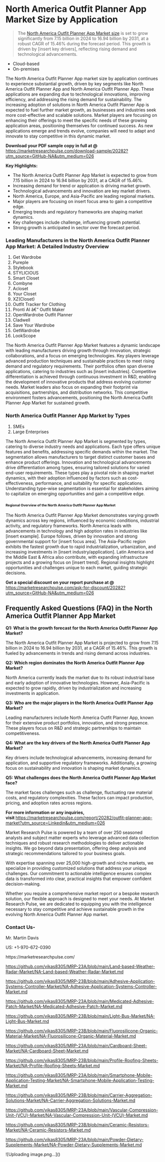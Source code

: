 <h1>North America Outfit Planner App Market&nbsp;Size by Application</h1><blockquote><p>The <a href="https://marketresearchpulse.com/download-sample/20282?utm_source=GitHub-NA&amp;utm_medium=026">North America Outfit Planner App Market size</a> is set to grow significantly from 7.15 billion in 2024 to 16.94 billion by 2031, at a robust CAGR of 15.46% during the forecast period. This growth is driven by [insert key drivers], reflecting rising demand and technological advancements.</p></blockquote><ul><li>Cloud-based<li> On-premises</li></ul><p>The North America Outfit Planner App market size by application continues to experience substantial growth, driven by key segments like North America Outfit Planner App and North America Outfit Planner App. These applications are expanding due to technological innovations, improving efficiency, and addressing the rising demand for sustainability. The increasing adoption of solutions in North America Outfit Planner App is expected to fuel further market growth, as businesses and industries seek more cost-effective and scalable solutions. Market players are focusing on enhancing their offerings to meet the specific needs of these growing application areas, positioning themselves for continued success. As new applications emerge and trends evolve, companies will need to adapt and innovate to stay competitive in this dynamic market.</p><p><strong>Download your PDF sample copy in full at @ </strong><a href="https://marketresearchpulse.com/download-sample/20282?utm_source=GitHub-NA&amp;utm_medium=026">https://marketresearchpulse.com/download-sample/20282?utm_source=GitHub-NA&amp;utm_medium=026</a></p><p><strong>Key Highlights: </strong></p><ul><li>The North America Outfit Planner App Market is expected to grow from 7.15 billion in 2024 to 16.94 billion by 2031, at a CAGR of 15.46%.</li><li>Increasing demand for trend or application is driving market growth.</li><li>Technological advancements and innovation are key market drivers.</li><li>North America, Europe, and Asia-Pacific are leading regional markets.</li><li>Major players are focusing on insert focus area to gain a competitive edge.</li><li>Emerging trends and regulatory frameworks are shaping market dynamics.</li><li>Key challenges include challenge, influencing growth potential.</li><li>Strong growth is anticipated in sector over the forecast period.</li></ul><h3>Leading Manufacturers in the North America Outfit Planner App Market: A Detailed Industry Overview</h3><ol><li>Get Wardrobe</li><li>Pureple</li><li>Stylebook</li><li>STYLICIOUS</li><li>Smart Closet</li><li>Combyne</li><li>Acloset</li><li>Your Closet</li><li>XZ(Closet)</li><li>Outfit Tracker for Clothing</li><li>Pronti AI â€“ Outfit Maker</li><li>OpenWardrobe Outfit Planner</li><li>Cladwell</li><li>Save Your Wardrobe</li><li>GetWardrobe</li><li>LookScope</li></ol><div class="flex max-w-full flex-col flex-grow"><div class="min-h-8 text-message flex w-full flex-col items-end gap-2 whitespace-normal break-words [.text-message+&amp;]:mt-5" dir="auto" data-message-author-role="assistant" data-message-id="fd8432e4-4910-450d-b182-61b7bfb0a01f" data-message-model-slug="gpt-4o"><div class="flex w-full flex-col gap-1 empty:hidden first:pt-[3px]"><div class="markdown prose w-full break-words dark:prose-invert light"><p>The North America Outfit Planner App Market features a dynamic landscape with leading manufacturers driving growth through innovation, strategic collaborations, and a focus on emerging technologies. Key players leverage advanced production techniques and sustainable practices to meet rising demand and regulatory requirements. Their portfolios often span diverse applications, catering to industries such as [insert industries]. Competitive differentiation is achieved through continuous investment in R&amp;D, enabling the development of innovative products that address evolving customer needs. Market leaders also focus on expanding their footprint via acquisitions, partnerships, and distribution networks. This competitive environment fosters advancements, positioning the North America Outfit Planner App Market for sustained growth.</p></div></div></div></div><h3>North America Outfit Planner App Market by Types</h3><ol><li>SMEs<li> Large Enterprises</li></ol><div class="flex max-w-full flex-col flex-grow"><div class="min-h-8 text-message flex w-full flex-col items-end gap-2 whitespace-normal break-words [.text-message+&amp;]:mt-5" dir="auto" data-message-author-role="assistant" data-message-id="084470be-0bb7-4664-bddf-5156b4f41249" data-message-model-slug="gpt-4o-mini"><div class="flex w-full flex-col gap-1 empty:hidden first:pt-[3px]"><div class="markdown prose w-full break-words dark:prose-invert light"><p>The North America Outfit Planner App Market is segmented by types, catering to diverse industry needs and applications. Each type offers unique features and benefits, addressing specific demands within the market. The segmentation allows manufacturers to target distinct customer bases and enhance product offerings. Innovation and technological advancements drive differentiation among types, ensuring tailored solutions for varied end-user requirements. These types play a pivotal role in shaping market dynamics, with their adoption influenced by factors such as cost-effectiveness, performance, and suitability for specific applications. Understanding type-wise segmentation is essential for stakeholders aiming to capitalize on emerging opportunities and gain a competitive edge.</p></div></div></div></div><h3><span style="font-size: 11px;">Regional Overview of the North America Outfit Planner App Market</span></h3><div class="flex max-w-full flex-col flex-grow"><div class="min-h-8 text-message flex w-full flex-col items-end gap-2 whitespace-normal break-words [.text-message+&amp;]:mt-5" dir="auto" data-message-author-role="assistant" data-message-id="e9038762-ce64-4e30-91c9-9bd413514231" data-message-model-slug="gpt-4o-mini"><div class="flex w-full flex-col gap-1 empty:hidden first:pt-[3px]"><div class="markdown prose w-full break-words dark:prose-invert light"><p>The North America Outfit Planner App Market demonstrates varying growth dynamics across key regions, influenced by economic conditions, industrial activity, and regulatory frameworks. North America leads with advancements in technology and high adoption rates in industries like [insert example]. Europe follows, driven by innovation and strong governmental support for [insert focus area]. The Asia-Pacific region exhibits the fastest growth due to rapid industrialization, urbanization, and increasing investments in [insert industry/application]. Latin America and the Middle East &amp; Africa also contribute, with expanding infrastructure projects and a growing focus on [insert trend]. Regional insights highlight opportunities and challenges unique to each market, guiding strategic decisions.</p></div></div></div></div><p><strong>Get a special discount on your report purchase at @ </strong><a href="https://marketresearchpulse.com/ask-for-discount/20282?utm_source=GitHub-NA&amp;utm_medium=026">https://marketresearchpulse.com/ask-for-discount/20282?utm_source=GitHub-NA&amp;utm_medium=026</a></p><h2>Frequently Asked Questions (FAQ) in the North America Outfit Planner App Market</h2><p><strong>Q1: What is the growth forecast for the North America Outfit Planner App Market?</strong></p><p>The North America Outfit Planner App Market is projected to grow from 7.15 billion in 2024 to 16.94 billion by 2031, at a CAGR of 15.46%. This growth is fueled by advancements in trends and rising demand across industries.</p><p><strong>Q2: Which region dominates the North America Outfit Planner App Market?</strong></p><p>North America currently leads the market due to its robust industrial base and early adoption of innovative technologies. However, Asia-Pacific is expected to grow rapidly, driven by industrialization and increasing investments in application.</p><p><strong>Q3: Who are the major players in the North America Outfit Planner App Market?</strong></p><p>Leading manufacturers include North America Outfit Planner App, known for their extensive product portfolios, innovation, and strong presence. These players focus on R&amp;D and strategic partnerships to maintain competitiveness.</p><p><strong>Q4: What are the key drivers of the North America Outfit Planner App Market?</strong></p><p>Key drivers include technological advancements, increasing demand for application, and supportive regulatory frameworks. Additionally, a growing focus on sustainability and innovation is shaping market dynamics.</p><p><strong>Q5: What challenges does the North America Outfit Planner App Market face?</strong></p><p>The market faces challenges such as challenge, fluctuating raw material costs, and regulatory complexities. These factors can impact production, pricing, and adoption rates across regions.</p><p><strong>For more information or any inquiries, visit&nbsp;</strong><a href="https://marketresearchpulse.com/report/20282/outfit-planner-app-market?utm_source=Linkedin&utm_medium=026">https://marketresearchpulse.com/report/20282/outfit-planner-app-market?utm_source=Linkedin&utm_medium=026</a></p><p>Market Research Pulse is powered by a team of over 250 seasoned analysts and subject matter experts who leverage advanced data collection techniques and robust research methodologies to deliver actionable insights. We go beyond data presentation, offering deep analysis and strategic recommendations tailored to your business goals.</p><p>With expertise spanning over 25,000 high-growth and niche markets, we specialize in providing customized solutions that address your unique challenges. Our commitment to actionable intelligence ensures complex data is transformed into clear, practical insights that empower confident decision-making.</p><p>Whether you require a comprehensive market report or a bespoke research solution, our flexible approach is designed to meet your needs. At Market Research Pulse, we are dedicated to equipping you with the intelligence necessary to stay competitive and achieve sustainable growth in the evolving North America Outfit Planner App market.</p><h3><strong>Contact Us-</strong></h3><p>Mr. Martin Davis</p><p>US: +1-970-672-0390</p><p>https://marketresearchpulse.com/</p><p><a href="https://github.com/vikas8305/MRP-23A/blob/main/Land-based-Weather-Radar-Market/NA-Land-based-Weather-Radar-Market.md">https://github.com/vikas8305/MRP-23A/blob/main/Land-based-Weather-Radar-Market/NA-Land-based-Weather-Radar-Market.md</a></p><p><a href="https://github.com/vikas8305/MRP-23B/blob/main/Adhesive-Application-Systems-Controller-Market/NA-Adhesive-Application-Systems-Controller-Market.md">https://github.com/vikas8305/MRP-23B/blob/main/Adhesive-Application-Systems-Controller-Market/NA-Adhesive-Application-Systems-Controller-Market.md</a></p><p><a href="https://github.com/vikas8305/MRP-23A/blob/main/Medicated-Adhesive-Patch-Market/NA-Medicated-Adhesive-Patch-Market.md">https://github.com/vikas8305/MRP-23A/blob/main/Medicated-Adhesive-Patch-Market/NA-Medicated-Adhesive-Patch-Market.md</a></p><p><a href="https://github.com/vikas8305/MRP-23B/blob/main/Light-Bus-Market/NA-Light-Bus-Market.md">https://github.com/vikas8305/MRP-23B/blob/main/Light-Bus-Market/NA-Light-Bus-Market.md</a></p><p><a href="https://github.com/vikas8305/MRP-23B/blob/main/Fluorosilicone-Organic-Material-Market/NA-Fluorosilicone-Organic-Material-Market.md">https://github.com/vikas8305/MRP-23B/blob/main/Fluorosilicone-Organic-Material-Market/NA-Fluorosilicone-Organic-Material-Market.md</a></p><p><a href="https://github.com/vikas8305/MRP-23A/blob/main/Cardboard-Sheet-Market/NA-Cardboard-Sheet-Market.md">https://github.com/vikas8305/MRP-23A/blob/main/Cardboard-Sheet-Market/NA-Cardboard-Sheet-Market.md</a></p><p><a href="https://github.com/vikas8305/MRP-23B/blob/main/Profile-Roofing-Sheets-Market/NA-Profile-Roofing-Sheets-Market.md">https://github.com/vikas8305/MRP-23B/blob/main/Profile-Roofing-Sheets-Market/NA-Profile-Roofing-Sheets-Market.md</a></p><p><a href="https://github.com/vikas8305/MRP-23A/blob/main/Smartphone-Mobile-Application-Testing-Market/NA-Smartphone-Mobile-Application-Testing-Market.md">https://github.com/vikas8305/MRP-23A/blob/main/Smartphone-Mobile-Application-Testing-Market/NA-Smartphone-Mobile-Application-Testing-Market.md</a></p><p><a href="https://github.com/vikas8305/MRP-23B/blob/main/Carrier-Aggregation-Solutions-Market/NA-Carrier-Aggregation-Solutions-Market.md">https://github.com/vikas8305/MRP-23B/blob/main/Carrier-Aggregation-Solutions-Market/NA-Carrier-Aggregation-Solutions-Market.md</a></p><p><a href="https://github.com/vikas8305/MRP-23A/blob/main/Vascular-Compression-Unit-(VCU)-Market/NA-Vascular-Compression-Unit-(VCU)-Market.md">https://github.com/vikas8305/MRP-23A/blob/main/Vascular-Compression-Unit-(VCU)-Market/NA-Vascular-Compression-Unit-(VCU)-Market.md</a></p><p><a href="https://github.com/vikas8305/MRP-23B/blob/main/Ceramic-Resistors-Market/NA-Ceramic-Resistors-Market.md">https://github.com/vikas8305/MRP-23B/blob/main/Ceramic-Resistors-Market/NA-Ceramic-Resistors-Market.md</a></p><p><a href="https://github.com/vikas8305/MRP-23A/blob/main/Powder-Dietary-Supplements-Market/NA-Powder-Dietary-Supplements-Market.md">https://github.com/vikas8305/MRP-23A/blob/main/Powder-Dietary-Supplements-Market/NA-Powder-Dietary-Supplements-Market.md</a></p>
![Uploading image.png…]()
